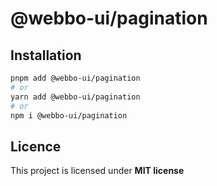 # @webbo-ui/pagination



## Installation

```bash
pnpm add @webbo-ui/pagination
# or
yarn add @webbo-ui/pagination
# or
npm i @webbo-ui/pagination
```

## Licence

This project is licensed under **MIT license**